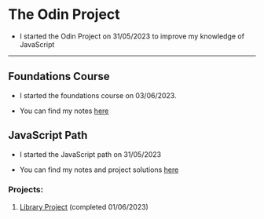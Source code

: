 # The Odin Project

* I started the Odin Project on 31/05/2023 to improve my knowledge of JavaScript

<hr>

## Foundations Course

* I started the foundations course on 03/06/2023. 

* You can find my notes [here](/0%20Foundations%20Course/README.md)

## JavaScript Path

* I started the JavaScript path on 31/05/2023

* You can find my notes and project solutions [here](/1%20Full%20Stack%20JavaScript%20Path/2%20JavaScript/README.md)

### Projects:

1) [Library Project](/1%20Full%20Stack%20JavaScript%20Path/2%20JavaScript/Projects/1%20Library/README.md) (completed 01/06/2023)